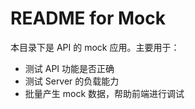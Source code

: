 # README for Mock

本目录下是 API 的 mock 应用。主要用于：

- 测试 API 功能是否正确
- 测试 Server 的负载能力
- 批量产生 mock 数据，帮助前端进行调试
